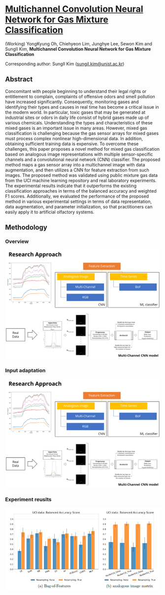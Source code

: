 # [Multichannel Convolution Neural Network for Gas Mixture Classification](https://yongkyung-oh.github.io/Multichannel-CNN/)
(Working) YongKyung Oh, Chiehyeon Lim, Junghye Lee, Sewon Kim and SungIl Kim, **Multichannel Convolution Neural Network for Gas Mixture Classification**

Corresponding author: SungIl Kim (sungil.kim@unist.ac.kr)

## Abstract
Concomitant with people beginning to understand their legal rights or entitlement to complain, complaints of offensive odors and smell pollution have increased significantly. Consequently, monitoring gases and identifying their types and causes in real time has become a critical issue in the modern world. In particular, toxic gases that may be generated at industrial sites or odors in daily life consist of hybrid gases made up of various chemicals. Understanding the types and characteristics of these mixed gases is an important issue in many areas. However, mixed gas classification is challenging because the gas sensor arrays for mixed gases must process complex nonlinear high-dimensional data. In addition, obtaining sufficient training data is expensive. To overcome these challenges, this paper proposes a novel method for mixed gas classification based on analogous image representations with multiple sensor-specific channels and a convolutional neural network (CNN) classifier. The proposed method maps a gas sensor array into a multichannel image with data augmentation, and then utilizes a CNN for feature extraction from such images. The proposed method was validated using public mixture gas data from the UCI machine learning repository and real laboratory experiments. The experimental results indicate that it outperforms the existing classification approaches in terms of the balanced accuracy and weighted F1 scores. Additionally, we evaluated the performance of the proposed method in various experimental settings in terms of data representation, data augmentation, and parameter initialization, so that practitioners can easily apply it to artificial olfactory systems.


## Methodology
### Overview
![method_1](figs/method_fig_1.jpg "Method_1")

### Input adaptation
![method_2](figs/method_fig_1.jpg "Method_2")

### Experiment reuslts 
![result](figs/result.jpg "Result")
